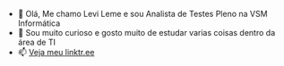 - 👋 Olá, Me chamo Levi Leme e sou Analista de Testes Pleno na VSM Informática
- 👀 Sou muito curioso e gosto muito de estudar varias coisas dentro da área de TI
- 📫 [Veja meu linktr.ee](https://linktr.ee/levileme)

<!---

- 🌱 I’m currently learning ...
- 💞️ I’m looking to collaborate on ...

levilemes1/levilemes1 is a ✨ special ✨ repository because its `README.md` (this file) appears on your GitHub profile.
You can click the Preview link to take a look at your changes.
--->
